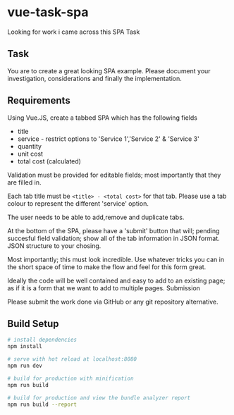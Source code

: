 # vue-task-spa
Looking for work i came across this SPA Task

## Task ##
You are to create a great looking SPA example. Please document your investigation, considerations and finally the implementation.

## Requirements ##
Using Vue.JS, create a tabbed SPA which has the following fields
* title
* service - restrict options to 'Service 1','Service 2' & 'Service 3'
* quantity
* unit cost
* total cost (calculated)

Validation must be provided for editable fields; most importantly that they are filled in.

Each tab title must be `<title> - <total cost>` for that tab. Please use a tab colour to represent the different 'service' option.

The user needs to be able to add,remove and duplicate tabs.

At the bottom of the SPA, please have a 'submit' button that will; pending succesful field validation; show all of the tab information in JSON format. JSON structure to your chosing.

Most importantly; this must look incredible. Use whatever tricks you can in the short space of time to make the flow and feel for this form great.

Ideally the code will be well contained and easy to add to an existing page; as if it is a form that we want to add to multiple pages.
Submission

Please submit the work done via GitHub or any git repository alternative.

## Build Setup

``` bash
# install dependencies
npm install

# serve with hot reload at localhost:8080
npm run dev

# build for production with minification
npm run build

# build for production and view the bundle analyzer report
npm run build --report
```

